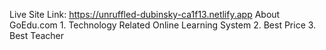 Live Site Link: https://unruffled-dubinsky-ca1f13.netlify.app
About GoEdu.com
    1. Technology Related Online Learning System
    2. Best Price
    3. Best Teacher